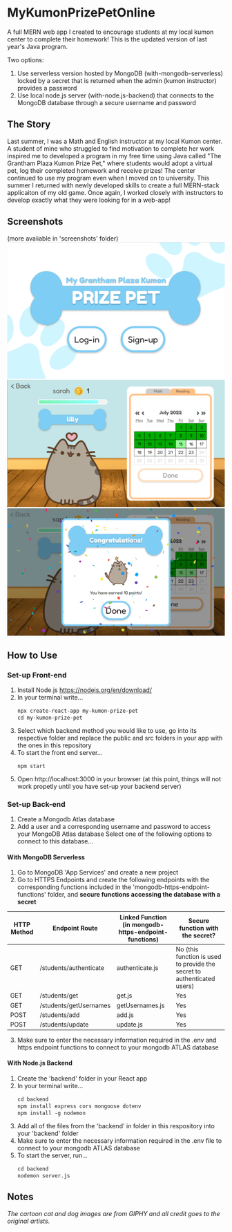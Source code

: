 # MyKumonPrizePetOnline
A full MERN web app I created to encourage students at my local kumon center to complete their homework! This is the updated version of last year's Java program.

Two options:
1. Use serverless version hosted by MongoDB (with-mongodb-serverless) locked by a secret that is returned when the admin (kumon instructor) provides a password
2. Use local node.js server (with-node.js-backend) that connects to the MongoDB database through a secure username and password

## The Story
Last summer, I was a Math and English instructor at my local Kumon center. A student of mine who struggled to find motivation to complete her work inspired me to developed a program in my free time using Java called "The Grantham Plaza Kumon Prize Pet," where students would adopt a virtual pet, log their completed homework and receive prizes! The center continued to use my program even when I moved on to university. This summer I returned with newly developed skills to create a full MERN-stack applicaiton of my old game. Once again, I worked closely with instructors to develop exactly what they were looking for in a web-app!
## Screenshots
(more avaiiable in 'screenshots' folder)
![Alt text](screenshots/main-screenshot.png?raw=true )
![Alt text](screenshots/student-screnshot.png?raw=true )
![Alt text](screenshots/congrats-screenshot.png?raw=true )
## How to Use
### Set-up Front-end
1. Install Node.js https://nodejs.org/en/download/
2. In your terminal write...
    ```
    npx create-react-app my-kumon-prize-pet
    cd my-kumon-prize-pet
    ```
3. Select which backend method you would like to use, go into its respective folder and replace the public and src folders in your app with the ones in this repository
4. To start the front end server... 
    ```
    npm start
    ```
5. Open http://localhost:3000 in your browser (at this point, things will not work propetly until you have set-up your backend server)
### Set-up Back-end
1. Create a Mongodb Atlas database
2. Add a user and a corresponding username and password to access your MongoDB Atlas database
Select one of the following options to connect to this database...
#### With MongoDB Serverless
1. Go to MongoDB 'App Services' and create a new project
2. Go to HTTPS Endpoints and create the following endpoints with the corresponding functions included in the 'mongodb-https-endpoint-functions' folder, and **secure functions accessing the database with a secret**

| HTTP Method | Endpoint Route | Linked Function (in mongodb-https-endpoint-functions) | Secure function with the secret? |
|---|---|---|---|
| GET | /students/authenticate | authenticate.js | No (this function is used to provide the secret to authenticated users) |
| GET | /students/get | get.js | Yes |
| GET | /students/getUsernames | getUsernames.js | Yes |
| POST | /students/add | add.js | Yes |
| POST | /students/update | update.js | Yes |

3. Make sure to enter the necessary information required in the .env and https endpoint functions to connect to your mongodb ATLAS database

#### With Node.js Backend
1. Create the 'backend' folder in your React app
2. In your terminal write...
    ```
    cd backend
    npm install express cors mongoose dotenv
    npm install -g nodemon
    ```
3. Add all of the files from the 'backend' in folder in this respository into your 'backend' folder
4. Make sure to enter the necessary information required in the .env file to connect to your mongodb ATLAS database
5. To start the server, run...
    ```
    cd backend
    nodemon server.js
    ```

## Notes
*The cartoon cat and dog images are from GIPHY and all credit goes to the original artists.*
